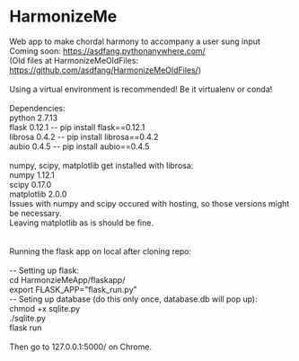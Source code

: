 # HarmonizeMe
Web app to make chordal harmony to accompany a user sung input<br />
Coming soon: https://asdfang.pythonanywhere.com/<br />
(Old files at HarmonizeMeOldFiles: https://github.com/asdfang/HarmonizeMeOldFiles/)<br />
<br />
Using a virtual environment is recommended! Be it virtualenv or conda!<br />
<br />
Dependencies:<br />
python 2.7.13<br />
flask 0.12.1 -- pip install flask==0.12.1<br />
librosa 0.4.2 -- pip install librosa==0.4.2<br />
aubio 0.4.5 -- pip install aubio==0.4.5<br />
<br />
numpy, scipy, matplotlib get installed with librosa: <br />
numpy 1.12.1<br />
scipy 0.17.0<br />
matplotlib 2.0.0<br />
Issues with numpy and scipy occured with hosting, so those versions might be necessary.<br />
Leaving matplotlib as is should be fine.<br />
<br /><br />
Running the flask app on local after cloning repo:<br />
<br />
-- Setting up flask:<br />
cd HarmonzieMeApp/flaskapp/<br />
export FLASK_APP="flask_run.py"<br />
-- Seting up database (do this only once, database.db will pop up):<br />
chmod +x sqlite.py<br />
./sqlite.py<br />
flask run<br />
<br />
Then go to 127.0.0.1:5000/ on Chrome.<br />
